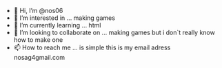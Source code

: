 - 👋 Hi, I’m @nos06
- 👀 I’m interested in ... making games
- 🌱 I’m currently learning ... html
- 💞️ I’m looking to collaborate on ... making games but i don`t really know how to make one
- 📫 How to reach me ... is simple this is my email adress nosag4gmail.com

<!---
nos06/nos06 is a ✨ special ✨ repository because its `README.md` (this file) appears on your GitHub profile.
You can click the Preview link to take a look at your changes.
--->
